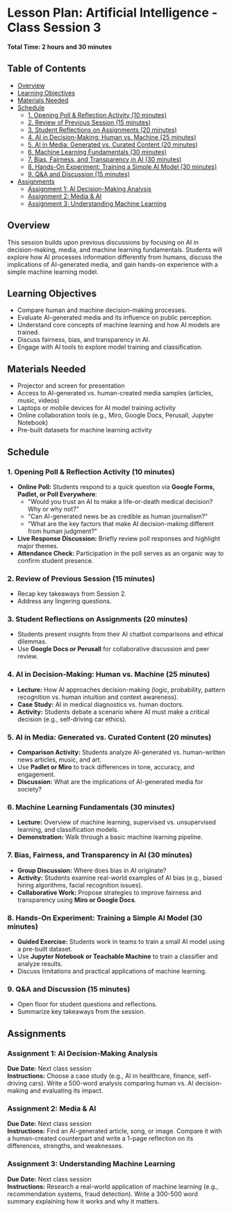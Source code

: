 # Lesson Plan: Artificial Intelligence - Class Session 3

**Total Time: 2 hours and 30 minutes**

## Table of Contents

- [Overview](#overview)
- [Learning Objectives](#learning-objectives)
- [Materials Needed](#materials-needed)
- [Schedule](#schedule)
  - [1. Opening Poll & Reflection Activity (10 minutes)](#1-opening-poll-reflection-activity-10-minutes)
  - [2. Review of Previous Session (15 minutes)](#2-review-of-previous-session-15-minutes)
  - [3. Student Reflections on Assignments (20 minutes)](#3-student-reflections-on-assignments-20-minutes)
  - [4. AI in Decision-Making: Human vs. Machine (25 minutes)](#4-ai-in-decision-making-human-vs-machine-25-minutes)
  - [5. AI in Media: Generated vs. Curated Content (20 minutes)](#5-ai-in-media-generated-vs-curated-content-20-minutes)
  - [6. Machine Learning Fundamentals (30 minutes)](#6-machine-learning-fundamentals-30-minutes)
  - [7. Bias, Fairness, and Transparency in AI (30 minutes)](#7-bias-fairness-and-transparency-in-ai-30-minutes)
  - [8. Hands-On Experiment: Training a Simple AI Model (30 minutes)](#8-hands-on-experiment-training-a-simple-ai-model-30-minutes)
  - [9. Q&A and Discussion (15 minutes)](#9-q-a-and-discussion-15-minutes)
- [Assignments](#assignments)
  - [Assignment 1: AI Decision-Making Analysis](#assignment-1-ai-decision-making-analysis)
  - [Assignment 2: Media & AI](#assignment-2-media-ai)
  - [Assignment 3: Understanding Machine Learning](#assignment-3-understanding-machine-learning)

## Overview

This session builds upon previous discussions by focusing on AI in decision-making, media, and machine learning fundamentals. Students will explore how AI processes information differently from humans, discuss the implications of AI-generated media, and gain hands-on experience with a simple machine learning model.

## Learning Objectives

- Compare human and machine decision-making processes.
- Evaluate AI-generated media and its influence on public perception.
- Understand core concepts of machine learning and how AI models are trained.
- Discuss fairness, bias, and transparency in AI.
- Engage with AI tools to explore model training and classification.

## Materials Needed

- Projector and screen for presentation
- Access to AI-generated vs. human-created media samples (articles, music, videos)
- Laptops or mobile devices for AI model training activity
- Online collaboration tools (e.g., Miro, Google Docs, Perusall, Jupyter Notebook)
- Pre-built datasets for machine learning activity

## Schedule

### 1. Opening Poll & Reflection Activity (10 minutes)

- **Online Poll:** Students respond to a quick question via **Google Forms, Padlet, or Poll Everywhere**:
  - "Would you trust an AI to make a life-or-death medical decision? Why or why not?"
  - "Can AI-generated news be as credible as human journalism?"
  - "What are the key factors that make AI decision-making different from human judgment?"
- **Live Response Discussion:** Briefly review poll responses and highlight major themes.
- **Attendance Check:** Participation in the poll serves as an organic way to confirm student presence.

### 2. Review of Previous Session (15 minutes)

- Recap key takeaways from Session 2.
- Address any lingering questions.

### 3. Student Reflections on Assignments (20 minutes)

- Students present insights from their AI chatbot comparisons and ethical dilemmas.
- Use **Google Docs or Perusall** for collaborative discussion and peer review.

### 4. AI in Decision-Making: Human vs. Machine (25 minutes)

- **Lecture:** How AI approaches decision-making (logic, probability, pattern recognition vs. human intuition and context awareness).
- **Case Study:** AI in medical diagnostics vs. human doctors.
- **Activity:** Students debate a scenario where AI must make a critical decision (e.g., self-driving car ethics).

### 5. AI in Media: Generated vs. Curated Content (20 minutes)

- **Comparison Activity:** Students analyze AI-generated vs. human-written news articles, music, and art.
- Use **Padlet or Miro** to track differences in tone, accuracy, and engagement.
- **Discussion:** What are the implications of AI-generated media for society?

### 6. Machine Learning Fundamentals (30 minutes)

- **Lecture:** Overview of machine learning, supervised vs. unsupervised learning, and classification models.
- **Demonstration:** Walk through a basic machine learning pipeline.

### 7. Bias, Fairness, and Transparency in AI (30 minutes)

- **Group Discussion:** Where does bias in AI originate?
- **Activity:** Students examine real-world examples of AI bias (e.g., biased hiring algorithms, facial recognition issues).
- **Collaborative Work:** Propose strategies to improve fairness and transparency using **Miro or Google Docs**.

### 8. Hands-On Experiment: Training a Simple AI Model (30 minutes)

- **Guided Exercise:** Students work in teams to train a small AI model using a pre-built dataset.
- Use **Jupyter Notebook or Teachable Machine** to train a classifier and analyze results.
- Discuss limitations and practical applications of machine learning.

### 9. Q&A and Discussion (15 minutes)

- Open floor for student questions and reflections.
- Summarize key takeaways from the session.

## Assignments

### Assignment 1: AI Decision-Making Analysis

**Due Date:** Next class session  
**Instructions:** Choose a case study (e.g., AI in healthcare, finance, self-driving cars). Write a 500-word analysis comparing human vs. AI decision-making and evaluating its impact.

### Assignment 2: Media & AI

**Due Date:** Next class session  
**Instructions:** Find an AI-generated article, song, or image. Compare it with a human-created counterpart and write a 1-page reflection on its differences, strengths, and weaknesses.

### Assignment 3: Understanding Machine Learning

**Due Date:** Next class session  
**Instructions:** Research a real-world application of machine learning (e.g., recommendation systems, fraud detection). Write a 300-500 word summary explaining how it works and why it matters.

